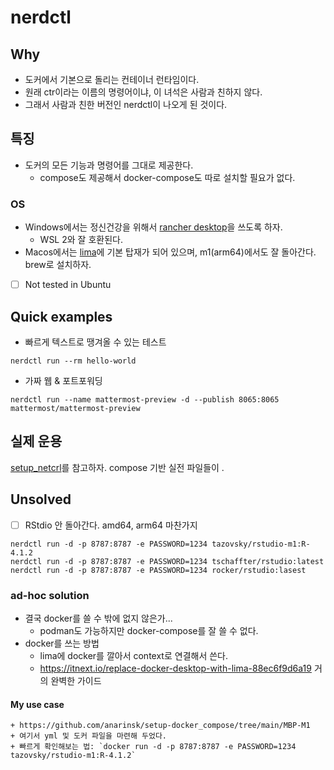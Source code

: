 # nerdctl 

## Why 

- 도커에서 기본으로 돌리는 컨테이너 런타임이다. 
- 원래 ctr이라는 이름의 명령어이냐, 이 녀석은 사람과 친하지 않다. 
- 그래서 사람과 친한 버전인 nerdctl이 나오게 된 것이다. 

## 특징 

- 도커의 모든 기능과 명령어를 그대로 제공한다. 
    + compose도 제공해서 docker-compose도 따로 설치할 필요가 없다. 

### OS 

- Windows에서는 정신건강을 위해서 [rancher desktop](https://rancherdesktop.io/)을 쓰도록 하자. 
    + WSL 2와 잘 호환된다. 
- Macos에서는 [lima](https://github.com/lima-vm/lima)에 기본 탑재가 되어 있으며, m1(arm64)에서도 잘 돌아간다. brew로 설치하자. 
- [ ] Not tested in Ubuntu 

##  Quick examples 

- 빠르게 텍스트로 땡겨올 수 있는 테스트 

```shell
nerdctl run --rm hello-world
```
- 가짜 웹 & 포트포워딩 

```shell
nerdctl run --name mattermost-preview -d --publish 8065:8065 mattermost/mattermost-preview
```

## 실제 운용 

[setup_netcrl](https://github.com/anarinsk/setup_nerdctl)를 참고하자. compose 기반 실전 파일들이 . 

## Unsolved 

- [ ] RStdio 안 돌아간다. amd64, arm64 마찬가지 

```shell
nerdctl run -d -p 8787:8787 -e PASSWORD=1234 tazovsky/rstudio-m1:R-4.1.2
nerdctl run -d -p 8787:8787 -e PASSWORD=1234 tschaffter/rstudio:latest
nerdctl run -d -p 8787:8787 -e PASSWORD=1234 rocker/rstudio:lasest
```

### ad-hoc solution 

- 결국 docker를 쓸 수 밖에 없지 않은가...
    + podman도 가능하지만 docker-compose를 잘 쓸 수 없다. 
- docker를 쓰는 방법 
    + lima에 docker를 깔아서 context로 연결해서 쓴다. 
    + https://itnext.io/replace-docker-desktop-with-lima-88ec6f9d6a19 거의 완벽한 가이드 

#### My use case 
    + https://github.com/anarinsk/setup-docker_compose/tree/main/MBP-M1
    + 여기서 yml 및 도커 파일을 마련해 두었다. 
    + 빠르게 확인해보는 법: `docker run -d -p 8787:8787 -e PASSWORD=1234 tazovsky/rstudio-m1:R-4.1.2` 
